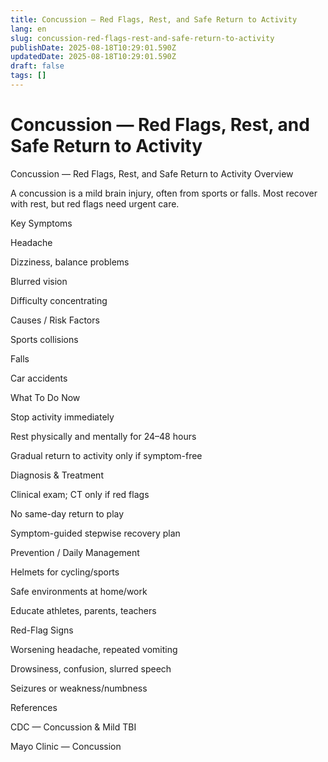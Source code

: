 ```yaml
---
title: Concussion — Red Flags, Rest, and Safe Return to Activity
lang: en
slug: concussion-red-flags-rest-and-safe-return-to-activity
publishDate: 2025-08-18T10:29:01.590Z
updatedDate: 2025-08-18T10:29:01.590Z
draft: false
tags: []
---
```


# Concussion — Red Flags, Rest, and Safe Return to Activity

Concussion — Red Flags, Rest, and Safe Return to Activity
Overview

A concussion is a mild brain injury, often from sports or falls. Most recover with rest, but red flags need urgent care.

Key Symptoms

Headache

Dizziness, balance problems

Blurred vision

Difficulty concentrating

Causes / Risk Factors

Sports collisions

Falls

Car accidents

What To Do Now

Stop activity immediately

Rest physically and mentally for 24–48 hours

Gradual return to activity only if symptom-free

Diagnosis & Treatment

Clinical exam; CT only if red flags

No same-day return to play

Symptom-guided stepwise recovery plan

Prevention / Daily Management

Helmets for cycling/sports

Safe environments at home/work

Educate athletes, parents, teachers

Red-Flag Signs

Worsening headache, repeated vomiting

Drowsiness, confusion, slurred speech

Seizures or weakness/numbness

References

CDC — Concussion & Mild TBI

Mayo Clinic — Concussion

